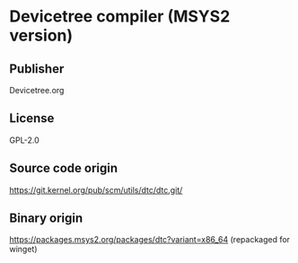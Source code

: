# Devicetree compiler (MSYS2 version)

## Publisher

Devicetree.org

## License

GPL-2.0

## Source code origin

https://git.kernel.org/pub/scm/utils/dtc/dtc.git/

## Binary origin

https://packages.msys2.org/packages/dtc?variant=x86_64
(repackaged for winget)
